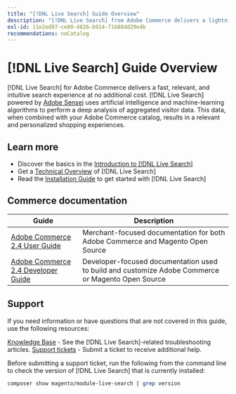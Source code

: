 ```yaml
---
title: "[!DNL Live Search] Guide Overview"
description: "[!DNL Live Search] from Adobe Commerce delivers a lightning fast, super-relevant, and intuitive search experience."
exl-id: 11e2ed97-ce80-4826-b914-71688dd29e4b
recommendations: noCatalog
---
```

# [!DNL Live Search] Guide Overview

[!DNL Live Search] for Adobe Commerce delivers a fast, relevant, and intuitive search experience at no additional cost. [!DNL Live Search] powered by [Adobe Sensei](https://www.adobe.com/sensei.html) uses artificial intelligence and machine-learning algorithms to perform a deep analysis of aggregated visitor data. This data, when combined with your Adobe Commerce catalog, results in a relevant and personalized shopping experiences. 

## Learn more

* Discover the basics in the [Introduction to [!DNL Live Search]](overview.md)
* Get a [Technical Overview](technical-overview.md) of [!DNL Live Search]
* Read the [Installation Guide](install.md) to get started with [!DNL Live Search]

## Commerce documentation

| Guide | Description |
|------ | ----------- |
| [Adobe Commerce 2.4 User Guide](https://experienceleague.adobe.com/docs/commerce.html) | Merchant-focused documentation for both Adobe Commerce and Magento Open Source |
| [Adobe Commerce 2.4 Developer Guide](https://developer.adobe.com/commerce/docs) | Developer-focused documentation used to build and customize Adobe Commerce or Magento Open Source |

## Support

If you need information or have questions that are not covered in this guide, use the following resources:

[Knowledge Base](https://experienceleague.adobe.com/docs/commerce-knowledge-base/kb/overview.html) - See the [!DNL Live Search]-related troubleshooting articles.
[Support tickets](https://experienceleague.adobe.com/docs/commerce-knowledge-base/kb/help-center-guide/magento-help-center-user-guide.html#submit-ticket) - Submit a ticket to receive additional help.

Before submitting a support ticket, run the following from the command line to check the version of [!DNL Live Search] that is currently installed:

```bash
composer show magento/module-live-search | grep version
```
